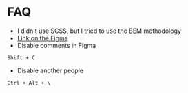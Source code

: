 # FAQ

- I didn't use SCSS, but I tried to use the BEM methodology 
- [Link on the Figma](https://www.figma.com/file/5D9pDuLtS042hzaoN69Kd7/Free--Landing--Page-Template)
- Disable comments in Figma 
```
Shift + C
```
- Disable another people
```
Ctrl + Alt + \
```

